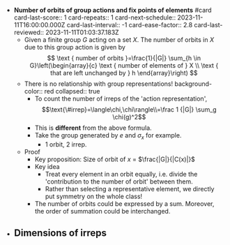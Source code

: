 - **Number of orbits of group actions and fix points of elements** #card
  card-last-score:: 1
  card-repeats:: 1
  card-next-schedule:: 2023-11-11T16:00:00.000Z
  card-last-interval:: -1
  card-ease-factor:: 2.8
  card-last-reviewed:: 2023-11-11T01:03:37.183Z
	- Given a finite group $G$ acting on a set $X$. The number of orbits in $X$ due to this group action is given by
	  $$
	  \text { number of orbits }=\frac{1}{|G|} \sum_{h \in G}\left(\begin{array}{c}
	  \text { number of elements of } X \\
	  \text { that are left unchanged by } h
	  \end{array}\right)
	  $$
	- There is no relationship with group representations!
	  background-color:: red
	  collapsed:: true
		- To count the number of irreps of the 'action representation',
		  $$\text{\#irrep}=\langle\chi,\chi\rangle\\=\frac 1 {|G|} \sum_g \chi(g)^2$$
		- This is **different** from the above formula.
		- Take the group generated by $e$ and $\sigma_x$ for example.
			- 1 orbit, 2 irrep.
	- Proof
		- Key proposition: Size of orbit of $x$ = $\frac{|G|}{|C(x)|}$
		- Key idea
			- Treat every element in an orbit equally, i.e. divide the 'contribution to the number of orbit' between them.
			- Rather than selecting a representative element, we directly put symmetry on the whole class!
		- The number of orbits could be expressed by a sum. Moreover, the order of summation could be interchanged.
- **Dimensions of irreps**
	-